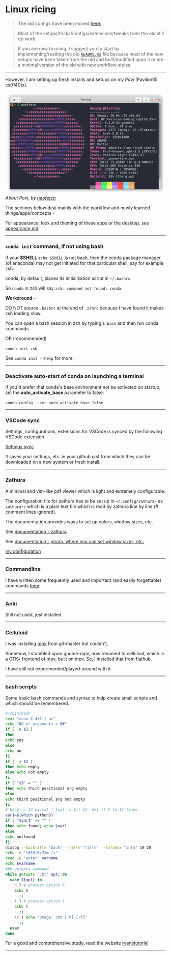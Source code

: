 # Linux ricing

> The old configs have been moved [here.](https://github.com/devprabal/rice/blob/master/old/README.md)

> Most of the setups/tricks/configs/extensions/tweaks from the old still do work.

> If you are new to ricing, I suggest you to start by implementing/reading the old [`README.md`](https://github.com/devprabal/rice/blob/master/old/README.md) file because most of the new setups have been taken from the old and built/modified upon it or are a minimal version of the old with new workflow styles.

---

However, I am setting up fresh installs and setups on my *Pavi* (Pavilion15 cx0140tx).

![Basic System Overview](appearance/neofetch.png)
*About Pavi, by [neofetch](https://github.com/dylanaraps/neofetch)*



The sections below deal mainly with the workflow and newly learned things/apps/concepts - 

For appearance, look and theming of these apps or the desktop, see [appearance.md](appearance.md)

---

### `conda init` command, if not using bash

If your **$SHELL** `echo $SHELL`  is not  bash, then the conda package manager (of anaconda) may not get initiated for that particular shell, say for example zsh.

conda, by default, places its initialization script in `~/.bashrc`.

So `conda` in zsh will say `zsh: command not found: conda`.

**Workaround** - 

DO NOT source `.bashrc` at the end of `.zshrc` because I have found it makes zsh loading slow.

You can open a bash session in zsh by typing `$ bash` and then run conda commands. 

OR (recommended)

`conda init zsh`

See `conda init --help`  for more.

---

### Deactivate auto-start of conda on launching a terminal

If you'd prefer that conda's base environment not be activated on startup, set the **auto_activate_base** parameter to false:

`conda config --set auto_activate_base false`

---

### VSCode sync

Settings, configurations, extensions for VSCode is synced by the following VSCode extension -

[Settings sync](https://marketplace.visualstudio.com/items?itemName=Shan.code-settings-sync)

It saves your settings, etc. in your github gist from which they can be downloaded on a new system or fresh install.

---

### Zathura

A minimal and vim-like pdf viewer which is light and extremely configurable.

The configuration file for zathura has to be set up in `~/.config/zathura/` as `zathurarc` which is a plain text file which is read by zathura line by line (# comment lines ignored). 

The documentation provides ways to set up colors, window sizes, etc.

See [documentation - zathura](https://pwmt.org/projects/zathura/documentation/)

See [documentation - girara, where you can set window sizes, etc.](https://pwmt.org/projects/girara/options/)

[my configuration](dotfiles/zathurarc)

---

### Commandline 

I have written some frequently used and important (and easily forgettable) commands [here](commandline.md).

---

### Anki 

Still not used, just installed. 

---

### Celluloid 

I was installing [mpv](https://github.com/mpv-player/mpv-build) from git-master but couldn't. 

Somehow, I stumbled upon gnome-mpv, now renamed to celluloid, which is a GTK+ frontend of mpv, built on mpv. So, I installed that from flathub.

I have still not experimented/played-around with it. 

---

### bash scripts

Some basic bash commands and syntax to help create small scripts and which should be remembered.

```bash
#!/bin/bash
eval "echo 2.4+1 | bc"
echo "NO of arguments = $#"
if [ -e $1 ]
then 
echo yes
else
echo no
fi
if [ -z $2 ]
then echo empty
else echo not empty
fi
if [ "$3" = "" ]
then echo third positional arg empty
else
echo third positional arg not empty
fi
# head -n 12 hi.txt | tail -n $(( 12 -5+1 )) 5 to 12 lines
var1=$(which python3)
if [ "$var1" != "" ]
then echo found; echo $var1
else
echo notfound
fi
dialog --backtitle "back" --title "title" --infobox "info" 10 20
echo -e "\033[0;31m fi"
read -p "enter" varname
echo $varname
### getopts command
while getopts ":ht" opt; do
  case ${opt} in
    h ) # process option h
    echo h
      ;;
    t ) # process option t
    echo t
      ;;
    \? ) echo "Usage: cmd [-h] [-t]"
      ;;
  esac
done
```

For a good and comprehensive study, read the website [ryanstutorial](https://ryanstutorials.net/bash-scripting-tutorial/)

---

### 
